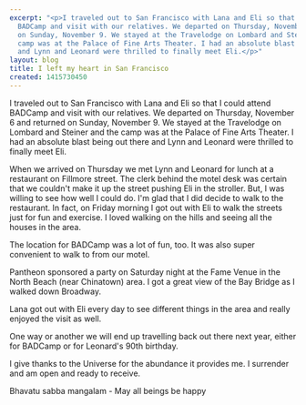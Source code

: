 ```yaml
---
excerpt: "<p>I traveled out to San Francisco with Lana and Eli so that I could attend
  BADCamp and visit with our relatives. We departed on Thursday, November 6 and returned
  on Sunday, November 9. We stayed at the Travelodge on Lombard and Steiner and the
  camp was at the Palace of Fine Arts Theater. I had an absolute blast being out there
  and Lynn and Leonard were thrilled to finally meet Eli.</p>"
layout: blog
title: I left my heart in San Francisco
created: 1415730450
---
```

<p>I traveled out to San Francisco with Lana and Eli so that I could attend BADCamp and visit with our relatives. We departed on Thursday, November 6 and returned on Sunday, November 9. We stayed at the Travelodge on Lombard and Steiner and the camp was at the Palace of Fine Arts Theater. I had an absolute blast being out there and Lynn and Leonard were thrilled to finally meet Eli.</p><p>When we arrived on Thursday we met Lynn and Leonard for lunch at a restaurant on Fillmore street. The clerk behind the motel desk was certain that we couldn't make it up the street pushing Eli in the stroller. But, I was willing to see how well I could do. I'm glad that I did decide to walk to the restaurant. In fact, on Friday morning I got out with Eli to walk the streets just for fun and exercise. I loved walking on the hills and seeing all the houses in the area.</p><p>The location for BADCamp was a lot of fun, too. It was also super convenient to walk to from our motel.</p><p>Pantheon sponsored a party on Saturday night at the Fame Venue in the North Beach (near Chinatown) area. I got a great view of the Bay Bridge as I walked down Broadway.</p><p>Lana got out with Eli every day to see different things in the area and really enjoyed the visit as well.</p><p>One way or another we will end up travelling back out there next year, either for BADCamp or for Leonard's 90th birthday.</p><p>I give thanks to the Universe for the abundance it provides me. I surrender and am open and ready to receive.</p><p>Bhavatu sabba mangalam - May all beings be happy</p>
